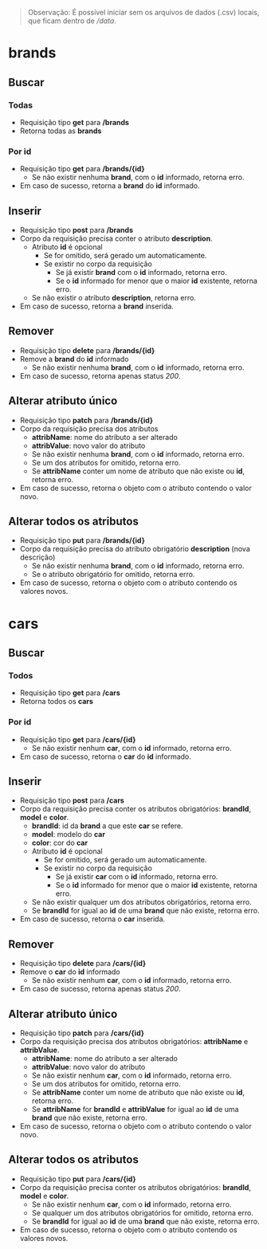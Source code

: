 > Observação: É possível iniciar sem os arquivos de dados (.csv) locais, que ficam dentro de */data*.

# brands

## Buscar

### Todas
* Requisição tipo **get** para **/brands**
* Retorna todas as **brands**

### Por id
* Requisição tipo **get** para **/brands/{id}**
  * Se não existir nenhuma **brand**, com o **id** informado, retorna erro.
* Em caso de sucesso, retorna a **brand** do **id** informado.

## Inserir
* Requisição tipo **post** para **/brands**
* Corpo da requisição precisa conter o atributo **description**.
  * Atributo **id** é opcional
    * Se for omitido, será gerado um automaticamente.
    * Se existir no corpo da requisição
      * Se já existir **brand** com o **id** informado, retorna erro.
      * Se o **id** informado for menor que o maior **id** existente, retorna erro.
  * Se não existir o atributo **description**, retorna erro.
* Em caso de sucesso, retorna a **brand** inserida.

## Remover
* Requisição tipo **delete** para **/brands/{id}**
* Remove a **brand** do **id** informado
  * Se não existir nenhuma **brand**, com o **id** informado, retorna erro.
* Em caso de sucesso, retorna apenas status *200*.

## Alterar atributo único
* Requisição tipo **patch** para **/brands/{id}**
* Corpo da requisição precisa dos atributos
  * **attribName**: nome do atributo a ser alterado
  * **attribValue**: novo valor do atributo
  * Se não existir nenhuma **brand**, com o **id** informado, retorna erro.
  * Se um dos atributos for omitido, retorna erro.
  * Se **attribName** conter um nome de atributo que não existe ou **id**, retorna erro.
* Em caso de sucesso, retorna o objeto com o atributo contendo o valor novo.

## Alterar todos os atributos
* Requisição tipo **put** para **/brands/{id}**
* Corpo da requisição precisa do atributo obrigatório **description** (nova descrição)
  * Se não existir nenhuma **brand**, com o **id** informado, retorna erro.
  * Se o atributo obrigatório for omitido, retorna erro.
* Em caso de sucesso, retorna o objeto com o atributo contendo os valores novos.


# cars

## Buscar

### Todos
* Requisição tipo **get** para **/cars**
* Retorna todos os **cars**

### Por id
* Requisição tipo **get** para **/cars/{id}**
  * Se não existir nenhum **car**, com o **id** informado, retorna erro.
* Em caso de sucesso, retorna o **car** do **id** informado.

## Inserir
* Requisição tipo **post** para **/cars**
* Corpo da requisição precisa conter os atributos obrigatórios: **brandId**, **model** e **color**.
  * **brandId**: id da **brand** a que este **car** se refere.
  * **model**: modelo do **car**
  * **color**: cor do **car**
  * Atributo **id** é opcional
    * Se for omitido, será gerado um automaticamente.
    * Se existir no corpo da requisição
      * Se já existir **car** com o **id** informado, retorna erro.
      * Se o **id** informado for menor que o maior **id** existente, retorna erro.
  * Se não existir qualquer um dos atributos obrigatórios, retorna erro.
  * Se **brandId** for igual ao **id** de uma **brand** que não existe, retorna erro.
* Em caso de sucesso, retorna o **car** inserida.

## Remover
* Requisição tipo **delete** para **/cars/{id}**
* Remove o **car** do **id** informado
  * Se não existir nenhum **car**, com o **id** informado, retorna erro.
* Em caso de sucesso, retorna apenas status *200*.

## Alterar atributo único
* Requisição tipo **patch** para **/cars/{id}**
* Corpo da requisição precisa dos atributos obrigatórios: **attribName** e **attribValue**.
  * **attribName**: nome do atributo a ser alterado
  * **attribValue**: novo valor do atributo
  * Se não existir nenhum **car**, com o **id** informado, retorna erro.
  * Se um dos atributos for omitido, retorna erro.
  * Se **attribName** conter um nome de atributo que não existe ou **id**, retorna erro.
  * Se **attribName** for **brandId** e **attribValue** for igual ao **id** de uma **brand** que não existe, retorna erro.
* Em caso de sucesso, retorna o objeto com o atributo contendo o valor novo.

## Alterar todos os atributos
* Requisição tipo **put** para **/cars/{id}**
* Corpo da requisição precisa conter os atributos obrigatórios: **brandId**, **model** e **color**.
  * Se não existir nenhum **car**, com o **id** informado, retorna erro.
  * Se qualquer um dos atributos obrigatórios for omitido, retorna erro.
  * Se **brandId** for igual ao **id** de uma **brand** que não existe, retorna erro.
* Em caso de sucesso, retorna o objeto com o atributo contendo os valores novos.

